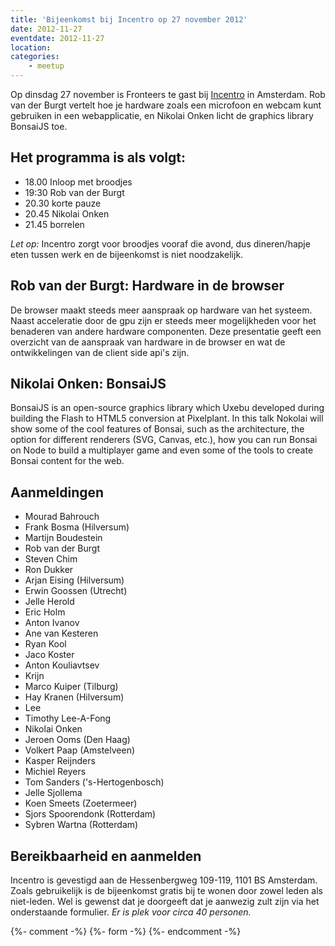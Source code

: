 ```yaml
---
title: 'Bijeenkomst bij Incentro op 27 november 2012'
date: 2012-11-27
eventdate: 2012-11-27
location:
categories:
    - meetup
---
```


Op dinsdag 27 november is Fronteers te gast bij [Incentro](http://www.incentro.com) in Amsterdam. Rob van der Burgt vertelt hoe je hardware zoals een microfoon en webcam kunt gebruiken in een webapplicatie, en Nikolai Onken licht de graphics library BonsaiJS toe.

## Het programma is als volgt:

-   18.00 Inloop met broodjes
-   19:30 Rob van der Burgt
-   20.30 korte pauze
-   20.45 Nikolai Onken
-   21.45 borrelen

_Let op:_ Incentro zorgt voor broodjes vooraf die avond, dus dineren/hapje eten tussen werk en de bijeenkomst is niet noodzakelijk.

## Rob van der Burgt: Hardware in de browser

De browser maakt steeds meer aanspraak op hardware van het systeem. Naast acceleratie door de gpu zijn er steeds meer mogelijkheden voor het benaderen van andere hardware componenten. Deze presentatie geeft een overzicht van de aanspraak van hardware in de browser en wat de ontwikkelingen van de client side api's zijn.

## Nikolai Onken: BonsaiJS

BonsaiJS is an open-source graphics library which Uxebu developed during building the Flash to HTML5 conversion at Pixelplant. In this talk Nokolai will show some of the cool features of Bonsai, such as the architecture, the option for different renderers (SVG, Canvas, etc.), how you can run Bonsai on Node to build a multiplayer game and even some of the tools to create Bonsai content for the web.

## Aanmeldingen

-   Mourad Bahrouch
-   Frank Bosma (Hilversum)
-   Martijn Boudestein
-   Rob van der Burgt
-   Steven Chim
-   Ron Dukker
-   Arjan Eising (Hilversum)
-   Erwin Goossen (Utrecht)
-   Jelle Herold
-   Eric Holm
-   Anton Ivanov
-   Ane van Kesteren
-   Ryan Kool
-   Jaco Koster
-   Anton Kouliavtsev
-   Krijn
-   Marco Kuiper (Tilburg)
-   Hay Kranen (Hilversum)
-   Lee
-   Timothy Lee-A-Fong
-   Nikolai Onken
-   Jeroen Ooms (Den Haag)
-   Volkert Paap (Amstelveen)
-   Kasper Reijnders
-   Michiel Reyers
-   Tom Sanders ('s-Hertogenbosch)
-   Jelle Sjollema
-   Koen Smeets (Zoetermeer)
-   Sjors Spoorendonk (Rotterdam)
-   Sybren Wartna (Rotterdam)

## Bereikbaarheid en aanmelden

Incentro is gevestigd aan de Hessenbergweg 109-119, 1101 BS Amsterdam. Zoals gebruikelijk is de bijeenkomst gratis bij te wonen door zowel leden als niet-leden. Wel is gewenst dat je doorgeeft dat je aanwezig zult zijn via het onderstaande formulier. _Er is plek voor circa 40 personen._

{%- comment -%}
{%- form -%}
{%- endcomment -%}
